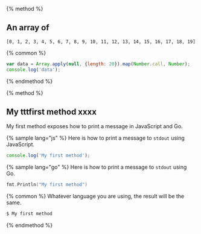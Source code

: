 
{% method %}
## An array of 
```
[0, 1, 2, 3, 4, 5, 6, 7, 8, 9, 10, 11, 12, 13, 14, 15, 16, 17, 18, 19]
```

{% common %}

```js
var data = Array.apply(null, {length: 20}).map(Number.call, Number);
console.log('data');
```

{% endmethod %}


{% method %}
## My tttfirst method xxxx

My first method exposes how to print a message in JavaScript and Go.

{% sample lang="js" %}
Here is how to print a message to `stdout` using JavaScript.

```js
console.log('My first method');
```

{% sample lang="go" %}
Here is how to print a message to `stdout` using Go.

```go
fmt.Println("My first method")
```

{% common %}
Whatever language you are using, the result will be the same.


```bash
$ My first method
```
{% endmethod %}
